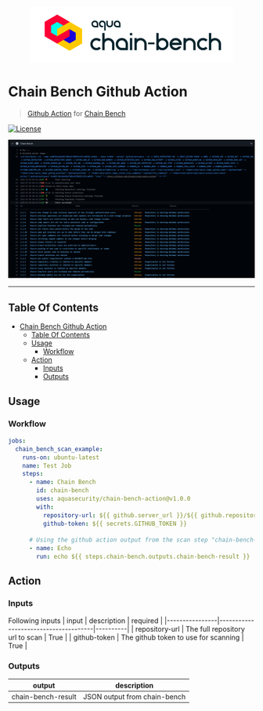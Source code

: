 <p align="center">
<picture>
  <source media="(prefers-color-scheme: dark)" srcset="https://github.com/aquasecurity/chain-bench/raw/main/docs/imgs/banner_dm.png">
  <source media="(prefers-color-scheme: light)" srcset="https://github.com/aquasecurity/chain-bench/raw/main/docs/imgs/banner_lm.png">
  <img alt="chain-bench logo" src="https://github.com/aquasecurity/chain-bench/raw/main/docs/imgs/banner_lm.png">
</picture>

</p>

# Chain Bench Github Action

> [Github Action][github-actions] for [Chain Bench][chain-bench]

[![License][license-img]][license]


![](docs/assets/action-screenshot.png)

---

## Table Of Contents
- [Chain Bench Github Action](#chain-bench-github-action)
  - [Table Of Contents](#table-of-contents)
  - [Usage](#usage)
    - [Workflow](#workflow)
  - [Action](#action)
    - [Inputs](#inputs)
    - [Outputs](#outputs)


## Usage

### Workflow

```yaml
jobs:
  chain_bench_scan_example:
    runs-on: ubuntu-latest
    name: Test Job
    steps:
      - name: Chain Bench
        id: chain-bench
        uses: aquasecurity/chain-bench-action@v1.0.0
        with:
          repository-url: ${{ github.server_url }}/${{ github.repository }} # Compiles to https://github.com/aquasecurity/chain-bench-action
          github-token: ${{ secrets.GITHUB_TOKEN }}

      # Using the github action output from the scan step "chain-bench-result" (JSON so you can run rego/jq against it)
      - name: Echo
        run: echo ${{ steps.chain-bench.outputs.chain-bench-result }}

```

## Action

### Inputs

Following inputs
| input          | description                          | required |
|----------------|--------------------------------------|----------|
| repository-url | The full repository url to scan      | True     |
| github-token   | The github token to use for scanning | True     |

### Outputs

| output             | description                  |
|--------------------|------------------------------|
| chain-bench-result | JSON output from chain-bench |







[github-actions]: https://github.com/features/actions
[chain-bench]: https://github.com/aquasecurity/chain-bench
[license]: https://github.com/itaywol/chain-bench-action/blob/master/LICENSE
[license-img]: https://img.shields.io/github/license/itaywol/chain-bench-action
